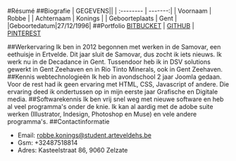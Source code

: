 #Résumé
##Biografie
| GEGEVENS||
| :-------- | -------:|
| Voornaam  | Robbe |
| Achternaam     |   Konings |
| Geboorteplaats      |    Gent |
|Geboortedatum|27/12/1996|
##Portfolio
[BITBUCKET](https://bitbucket.org/robbkoni/) | 
[GITHUB](https://github.com/robbkoni) |
[PINTEREST](https://www.pinterest.com/robbekonings/)

##Werkervaring
Ik ben in 2012 begonnen met werken in de Samovar, een eethuisje in Ertvelde. Dit jaar sluit de Samovar, dus zocht ik iets nieuws. Ik werk nu in de Decadance in Gent. Tussendoor heb ik in DSV solutions gewerkt in Gent Zeehaven en in Rio Tinto Minerals, ook in Gent Zeehaven.
##Kennis webtechnologieën
Ik heb in avondschool 2 jaar Joomla gedaan. Voor de rest had ik geen ervaring met HTML, CSS, Javascript of andere. Die ervaring deed ik ondertussen op in mijn eerste jaar Grafische en Digitale media.
##Softwarekennis
Ik ben vrij snel weg met nieuwe software en heb al veel programma's onder de knie. Ik kan al aardig met de adobe suite werken (Illustrator, Indesign, Photoshop en Muse) en vele andere programma's.
##Contactinformatie
* Email: [robbe.konings@student.arteveldehs.be](mailto:robbe.konings@student.arteveldehs.be "Mail naar mij")
* Gsm: +32487518814
* Adres: Kasteelstraat 86, 9060 Zelzate
